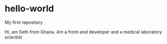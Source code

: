 # hello-world
My first repository

Hi, am Seth from Ghana.
Am a front-end developer and a medical laboratory scientist
